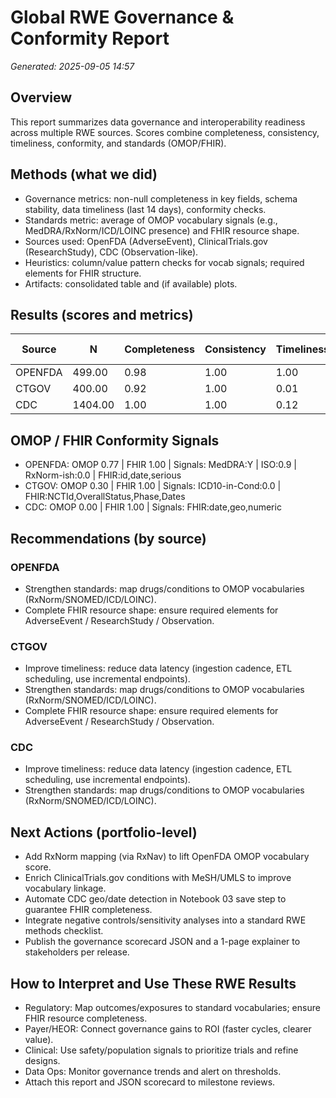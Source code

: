 # Global RWE Governance & Conformity Report
_Generated: 2025-09-05 14:57_
## Overview
This report summarizes data governance and interoperability readiness across multiple RWE sources. Scores combine completeness, consistency, timeliness, conformity, and standards (OMOP/FHIR).
## Methods (what we did)
- Governance metrics: non-null completeness in key fields, schema stability, data timeliness (last 14 days), conformity checks.
- Standards metric: average of OMOP vocabulary signals (e.g., MedDRA/RxNorm/ICD/LOINC presence) and FHIR resource shape.
- Sources used: OpenFDA (AdverseEvent), ClinicalTrials.gov (ResearchStudy), CDC (Observation-like).
- Heuristics: column/value pattern checks for vocab signals; required elements for FHIR structure.
- Artifacts: consolidated table and (if available) plots.

## Results (scores and metrics)
| Source | N | Completeness | Consistency | Timeliness | Conformity | Standards | Omop Vocab | Fhir Struct | Overall Score |
|---|---|---|---|---|---|---|---|---|---|
| OPENFDA | 499.00 | 0.98 | 1.00 | 1.00 | 1.00 | 0.00 | 0.00 | 0.00 | 0.85 |
| CTGOV | 400.00 | 0.92 | 1.00 | 0.01 | 1.00 | 0.00 | 0.00 | 0.00 | 0.63 |
| CDC | 1404.00 | 1.00 | 1.00 | 0.12 | 1.00 | 0.50 | 0.00 | 1.00 | 0.75 |

## OMOP / FHIR Conformity Signals
- OPENFDA: OMOP 0.77 | FHIR 1.00 | Signals: MedDRA:Y | ISO:0.9 | RxNorm-ish:0.0 | FHIR:id,date,serious
- CTGOV: OMOP 0.30 | FHIR 1.00 | Signals: ICD10-in-Cond:0.0 | FHIR:NCTId,OverallStatus,Phase,Dates
- CDC: OMOP 0.00 | FHIR 1.00 | Signals: FHIR:date,geo,numeric

## Recommendations (by source)
### OPENFDA
- Strengthen standards: map drugs/conditions to OMOP vocabularies (RxNorm/SNOMED/ICD/LOINC).
- Complete FHIR resource shape: ensure required elements for AdverseEvent / ResearchStudy / Observation.
### CTGOV
- Improve timeliness: reduce data latency (ingestion cadence, ETL scheduling, use incremental endpoints).
- Strengthen standards: map drugs/conditions to OMOP vocabularies (RxNorm/SNOMED/ICD/LOINC).
- Complete FHIR resource shape: ensure required elements for AdverseEvent / ResearchStudy / Observation.
### CDC
- Improve timeliness: reduce data latency (ingestion cadence, ETL scheduling, use incremental endpoints).
- Strengthen standards: map drugs/conditions to OMOP vocabularies (RxNorm/SNOMED/ICD/LOINC).

## Next Actions (portfolio-level)
- Add RxNorm mapping (via RxNav) to lift OpenFDA OMOP vocabulary score.
- Enrich ClinicalTrials.gov conditions with MeSH/UMLS to improve vocabulary linkage.
- Automate CDC geo/date detection in Notebook 03 save step to guarantee FHIR completeness.
- Integrate negative controls/sensitivity analyses into a standard RWE methods checklist.
- Publish the governance scorecard JSON and a 1-page explainer to stakeholders per release.

## How to Interpret and Use These RWE Results
- Regulatory: Map outcomes/exposures to standard vocabularies; ensure FHIR resource completeness.
- Payer/HEOR: Connect governance gains to ROI (faster cycles, clearer value).
- Clinical: Use safety/population signals to prioritize trials and refine designs.
- Data Ops: Monitor governance trends and alert on thresholds.
- Attach this report and JSON scorecard to milestone reviews.
